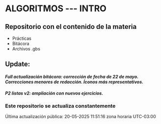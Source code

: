 # ALGORITMOS --- INTRO

## Repositorio con el contenido de la materia

- Prácticas
- Bitácora
- Archivos .gbs

## Update:

#### *Full actualización bitácora: corrección de fecha de 22 de mayo. Correcciones menores de redacción. Íconos más representativos.*

#### *P2 listas v2: ampliación con nuevos ejercicios.*

### Este repositorio se actualiza constantemente


Última actualización pública: 20-05-2025 11:51:16 zona horaria UTC-03:00
